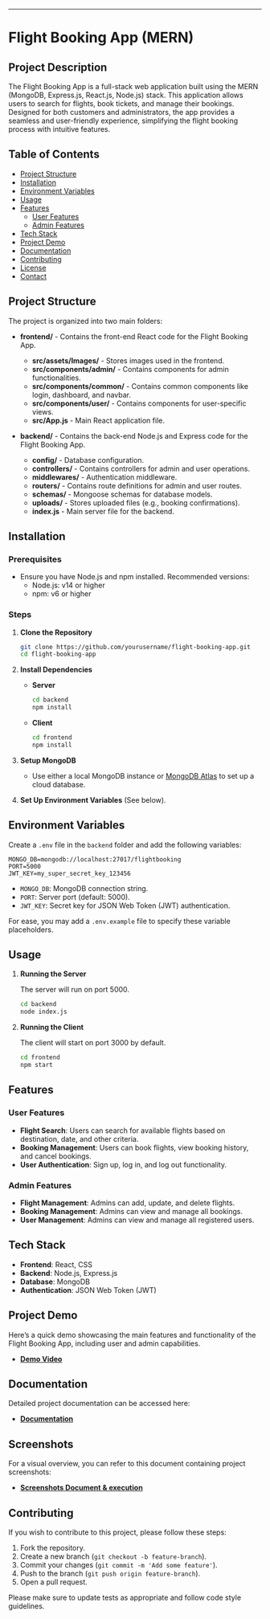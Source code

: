 

---

# Flight Booking App (MERN)

## Project Description

The Flight Booking App is a full-stack web application built using the MERN (MongoDB, Express.js, React.js, Node.js) stack. This application allows users to search for flights, book tickets, and manage their bookings. Designed for both customers and administrators, the app provides a seamless and user-friendly experience, simplifying the flight booking process with intuitive features.

## Table of Contents

- [Project Structure](#project-structure)
- [Installation](#installation)
- [Environment Variables](#environment-variables)
- [Usage](#usage)
- [Features](#features)
  - [User Features](#user-features)
  - [Admin Features](#admin-features)
- [Tech Stack](#tech-stack)
- [Project Demo](#project-demo)
- [Documentation](#documentation)
- [Contributing](#contributing)
- [License](#license)
- [Contact](#contact)

## Project Structure

The project is organized into two main folders:

- **frontend/** - Contains the front-end React code for the Flight Booking App.
  - **src/assets/Images/** - Stores images used in the frontend.
  - **src/components/admin/** - Contains components for admin functionalities.
  - **src/components/common/** - Contains common components like login, dashboard, and navbar.
  - **src/components/user/** - Contains components for user-specific views.
  - **src/App.js** - Main React application file.
  
- **backend/** - Contains the back-end Node.js and Express code for the Flight Booking App.
  - **config/** - Database configuration.
  - **controllers/** - Contains controllers for admin and user operations.
  - **middlewares/** - Authentication middleware.
  - **routers/** - Contains route definitions for admin and user routes.
  - **schemas/** - Mongoose schemas for database models.
  - **uploads/** - Stores uploaded files (e.g., booking confirmations).
  - **index.js** - Main server file for the backend.

## Installation

### Prerequisites
- Ensure you have Node.js and npm installed. Recommended versions:
  - Node.js: v14 or higher
  - npm: v6 or higher

### Steps

1. **Clone the Repository**

   ```bash
   git clone https://github.com/yourusername/flight-booking-app.git
   cd flight-booking-app
   ```

2. **Install Dependencies**

   - **Server**
     ```bash
     cd backend
     npm install
     ```

   - **Client**
     ```bash
     cd frontend
     npm install
     ```

3. **Setup MongoDB**

   - Use either a local MongoDB instance or [MongoDB Atlas](https://www.mongodb.com/cloud/atlas) to set up a cloud database.
   
4. **Set Up Environment Variables** (See below).

## Environment Variables

Create a `.env` file in the `backend` folder and add the following variables:

```plaintext
MONGO_DB=mongodb://localhost:27017/flightbooking
PORT=5000
JWT_KEY=my_super_secret_key_123456
```

- `MONGO_DB`: MongoDB connection string.
- `PORT`: Server port (default: 5000).
- `JWT_KEY`: Secret key for JSON Web Token (JWT) authentication.

For ease, you may add a `.env.example` file to specify these variable placeholders.

## Usage

1. **Running the Server**

   The server will run on port 5000.

   ```bash
   cd backend
   node index.js
   ```

2. **Running the Client**

   The client will start on port 3000 by default.

   ```bash
   cd frontend
   npm start
   ```

## Features

### User Features

- **Flight Search**: Users can search for available flights based on destination, date, and other criteria.
- **Booking Management**: Users can book flights, view booking history, and cancel bookings.
- **User Authentication**: Sign up, log in, and log out functionality.

### Admin Features

- **Flight Management**: Admins can add, update, and delete flights.
- **Booking Management**: Admins can view and manage all bookings.
- **User Management**: Admins can view and manage all registered users.

## Tech Stack

- **Frontend**: React, CSS
- **Backend**: Node.js, Express.js
- **Database**: MongoDB
- **Authentication**: JSON Web Token (JWT)

## Project Demo

Here’s a quick demo showcasing the main features and functionality of the Flight Booking App, including user and admin capabilities.

- [**Demo Video**](https://drive.google.com/drive/folders/1rYn0OuLSrxWN3DIr_geeC964oDH-uirl?usp=sharing)

## Documentation

Detailed project documentation can be accessed here:

- [**Documentation**](https://docs.google.com/document/d/1yWzJ63Rzl6Qn_m3tZruRPNgSzLmIwUGm/edit?usp=drive_link&ouid=103547621227644222568&rtpof=true&sd=true)

## Screenshots

For a visual overview, you can refer to this document containing project screenshots:

- [**Screenshots Document & execution**](https://github.com/Balaji849/NM_MERN-STACK/blob/master/SCREENSHOTS%20OF%20FLIGHT%20BOOKING%20APP%20%26%20EXECUTION.pdf)

## Contributing

If you wish to contribute to this project, please follow these steps:

1. Fork the repository.
2. Create a new branch (`git checkout -b feature-branch`).
3. Commit your changes (`git commit -m 'Add some feature'`).
4. Push to the branch (`git push origin feature-branch`).
5. Open a pull request.

Please make sure to update tests as appropriate and follow code style guidelines.


